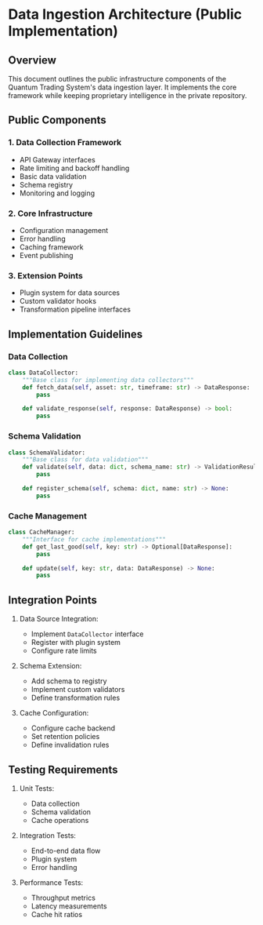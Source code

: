 # Data Ingestion Architecture (Public Implementation)

## Overview

This document outlines the public infrastructure components of the Quantum Trading System's data ingestion layer. It implements the core framework while keeping proprietary intelligence in the private repository.

## Public Components

### 1. Data Collection Framework
- API Gateway interfaces
- Rate limiting and backoff handling
- Basic data validation
- Schema registry
- Monitoring and logging

### 2. Core Infrastructure
- Configuration management
- Error handling
- Caching framework
- Event publishing

### 3. Extension Points
- Plugin system for data sources
- Custom validator hooks
- Transformation pipeline interfaces

## Implementation Guidelines

### Data Collection
```python
class DataCollector:
    """Base class for implementing data collectors"""
    def fetch_data(self, asset: str, timeframe: str) -> DataResponse:
        pass

    def validate_response(self, response: DataResponse) -> bool:
        pass
```

### Schema Validation
```python
class SchemaValidator:
    """Base class for data validation"""
    def validate(self, data: dict, schema_name: str) -> ValidationResult:
        pass

    def register_schema(self, schema: dict, name: str) -> None:
        pass
```

### Cache Management
```python
class CacheManager:
    """Interface for cache implementations"""
    def get_last_good(self, key: str) -> Optional[DataResponse]:
        pass

    def update(self, key: str, data: DataResponse) -> None:
        pass
```

## Integration Points

1. Data Source Integration:
   - Implement `DataCollector` interface
   - Register with plugin system
   - Configure rate limits

2. Schema Extension:
   - Add schema to registry
   - Implement custom validators
   - Define transformation rules

3. Cache Configuration:
   - Configure cache backend
   - Set retention policies
   - Define invalidation rules

## Testing Requirements

1. Unit Tests:
   - Data collection
   - Schema validation
   - Cache operations

2. Integration Tests:
   - End-to-end data flow
   - Plugin system
   - Error handling

3. Performance Tests:
   - Throughput metrics
   - Latency measurements
   - Cache hit ratios